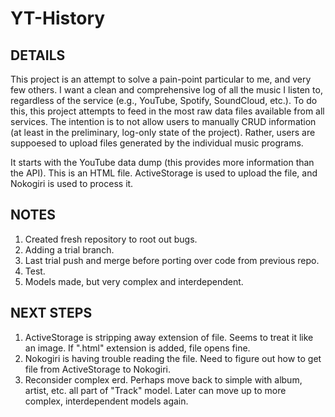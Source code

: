 # YT-History

## DETAILS
This project is an attempt to solve a pain-point particular to me, and very few others. I want a clean and comprehensive log of all the music I listen to, regardless of the service (e.g., YouTube, Spotify, SoundCloud, etc.). To do this, this project attempts to feed in the most raw data files available from all services. The intention is to not allow users to manually CRUD information (at least in the preliminary, log-only state of the project). Rather, users are suppoesed to upload files generated by the individual music programs.

It starts with the YouTube data dump (this provides more information than the API). This is an HTML file. ActiveStorage is used to upload the file, and Nokogiri is used to process it.

## NOTES
1. Created fresh repository to root out bugs.
2. Adding a trial branch.
3. Last trial push and merge before porting over code from previous repo.
4. Test.
5. Models made, but very complex and interdependent.

## NEXT STEPS
1. ActiveStorage is stripping away extension of file. Seems to treat it like an image. If ".html" extension is added, file opens fine.
2. Nokogiri is having trouble reading the file. Need to figure out how to get file from ActiveStorage to Nokogiri.
3. Reconsider complex erd. Perhaps move back to simple with album, artist, etc. all part of "Track" model. Later can move up to more complex, interdependent models again.